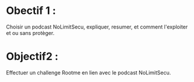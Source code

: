 # Obectif 1 :
Choisir un podcast NoLimitSecu, expliquer, resumer, et comment l'exploiter et ou sans protèger.
# Objectif2 :
Effectuer un challenge Rootme en lien avec le podcast NoLimitSecu.
